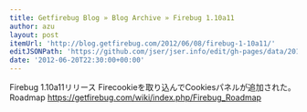 ```yaml
---
title: Getfirebug Blog » Blog Archive » Firebug 1.10a11
author: azu
layout: post
itemUrl: 'http://blog.getfirebug.com/2012/06/08/firebug-1-10a11/'
editJSONPath: 'https://github.com/jser/jser.info/edit/gh-pages/data/2012/06/index.json'
date: '2012-06-20T22:30:00+00:00'
---
```

Firebug 1.10a11リリース
Firecookieを取り込んでCookiesパネルが追加された。
Roadmap https://getfirebug.com/wiki/index.php/Firebug_Roadmap
